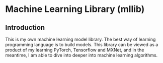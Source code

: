 # Machine Learning Library (mllib)
## Introduction
This is my own machine learning model library. The best way of learning programming language is to build models. This library can be viewed as a product of my learning PyTorch, Tensorflow and MXNet, and in the meantime, I am able to dive into deeper into machine learning algorithms.

